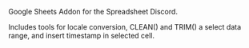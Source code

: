 Google Sheets Addon for the Spreadsheet Discord.

Includes tools for locale conversion, CLEAN() and TRIM() a select data range, and insert timestamp in selected cell.
